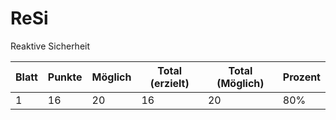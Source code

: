 # ReSi
Reaktive Sicherheit 

|Blatt| Punkte|Möglich|Total (erzielt)|Total (Möglich)|Prozent|
|:----|-------|-------|-------|-------|-------|
| 1 | 16 | 20|16|20|80%|
